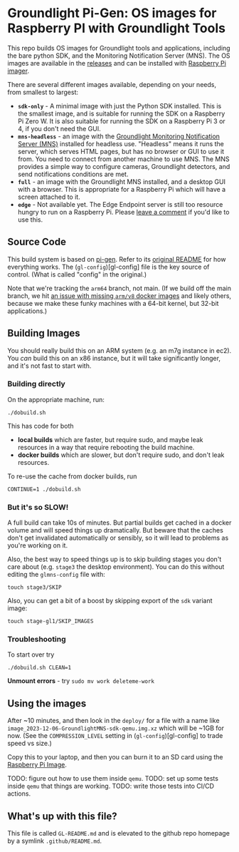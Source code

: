 # Groundlight Pi-Gen: OS images for Raspberry PI with Groundlight Tools

This repo builds OS images for Groundlight tools and applications, including the bare python SDK, 
and the Monitoring Notification Server (MNS).  The OS images are available in the [releases](https://github.com/groundlight/groundlight-pi-gen/releases) and can be installed with [Raspberry Pi imager](https://www.raspberrypi.com/software/).

There are several different images available, depending on your needs, from smallest to largest:

- **`sdk-only`** - A minimal image with just the Python SDK installed.  This is the smallest image, and is suitable for running the SDK on a Raspberry Pi Zero W.  It is also suitable for running the SDK on a Raspberry Pi 3 or 4, if you don't need the GUI.
- **`mns-headless`** - an image with the [Groundlight Monitoring Notification Server (MNS)](https://github.com/groundlight/monitoring-notification-server) installed for headless use.  "Headless" means it runs the server, which serves HTML pages, but has no browser or GUI to use it from.  You need to connect from another machine to use MNS.  The MNS provides a simple way to configure cameras, Groundlight detectors, and send notifications conditions are met.
- **`full`** - an image with the Groundlight MNS installed, and a desktop GUI with a browser.  This is appropriate for a Raspberry Pi which will have a screen attached to it.
- **`edge`** - Not available yet.  The Edge Endpoint server is still too resource hungry to run on a Raspberry Pi.  Please [leave a comment](https://github.com/groundlight/groundlight-pi-gen/issues/5) if you'd like to use this.


## Source Code

This build system is based on [pi-gen](https://github.com/RPi-Distro/pi-gen).  Refer to its [original README](/README.md) for how everything works.  The (`gl-config`)[gl-config] file is the key source of control.  (What is called "config" in the original.)

Note that we're tracking the `arm64` branch, not main.  (If we build off the main branch, we hit [an issue with missing `arm/v8` docker images](https://github.com/groundlight/monitoring-notification-server/issues/39) and likely others, because we make these funky machines with a 64-bit kernel, but 32-bit applications.)


## Building Images

You should really build this on an ARM system (e.g. an m7g instance in ec2).  
You _can_ build this on an x86 instance, but it will take significantly longer, and it's not fast to start with.

### Building directly

On the appropriate machine, run:

```
./dobuild.sh
```

This has code for both 
- **local builds** which are faster, but require sudo, and maybe leak resources in a way that require rebooting the build machine.
- **docker builds** which are slower, but don't require sudo, and don't leak resources.

To re-use the cache from docker builds, run

```
CONTINUE=1 ./dobuild.sh
```

### But it's so SLOW!

A full build can take 10s of minutes.  But partial builds get cached in a docker volume and will speed things up dramatically.  But beware that the caches don't get invalidated automatically or sensibly, so it will lead to problems as you're working on it.

Also, the best way to speed things up is to skip building stages you don't care about (e.g. `stage3` the desktop environment).  You can do this without editing the `glmns-config` file with:

```
touch stage3/SKIP
```

Also, you can get a bit of a boost by skipping export of the `sdk` variant image:

```
touch stage-gl1/SKIP_IMAGES
```

### Troubleshooting

To start over try

```
./dobuild.sh CLEAN=1
```

**Unmount errors** - try `sudo mv work deleteme-work`

## Using the images

After ~10 minutes, and then look in the `deploy/` for a file with a name like
`image_2023-12-06-GroundlightMNS-sdk-qemu.img.xz` which will be ~1GB for now.
(See the `COMPRESSION_LEVEL` setting in (`gl-config`)[gl-config] to trade speed vs size.)

Copy this to your laptop, and then you can burn it to an SD card using the [Raspberry Pi Image](https://github.com/raspberrypi/rpi-imager).

TODO: figure out how to use them inside `qemu`.
TODO: set up some tests inside `qemu` that things are working.
TODO: write those tests into CI/CD actions.


## What's up with this file?

This file is called `GL-README.md` and is elevated to the github repo homepage by a symlink `.github/README.md`.
